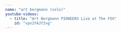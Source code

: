 ```yaml
---
name: "art bergmann (solo)"
youtube-videos:
  - title: "Art Bergmann PIONEERS Live at The FOX"
    id: "vpx2YAJf2vg"
---
```

